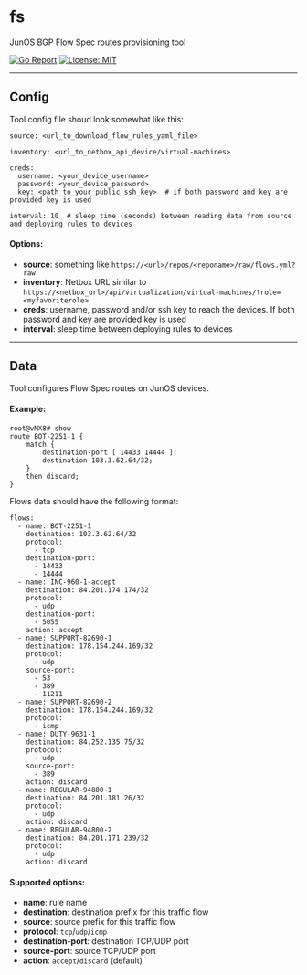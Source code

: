 # fs
JunOS BGP Flow Spec routes provisioning tool

[![Go Report](https://img.shields.io/badge/go%20report-A%2B-blue?style=flat-square&color=00c9ff&labelColor=bec8d2)](https://goreportcard.com/report/github.com/horseinthesky/fs)
[![License: MIT](https://img.shields.io/badge/License-MIT-blueviolet.svg?style=flat-square)](https://opensource.org/licenses/MIT)

---
## Config
Tool config file shoud look somewhat like this:
```
source: <url_to_download_flow_rules_yaml_file>

inventory: <url_to_netbox_api_device/virtual-machines>

creds:
  username: <your_device_username>
  password: <your_device_password>
  key: <path_to_your_public_ssh_key>  # if both password and key are provided key is used

interval: 10  # sleep time (seconds) between reading data from source and deploying rules to devices
```
#### Options:
- __source__: something like `https://<url>/repos/<reponame>/raw/flows.yml?raw`
- __inventory__: Netbox URL similar to `https://<netbox_url>/api/virtualization/virtual-machines/?role=<myfavoriterole>`
- __creds__: username, password and/or ssh key to reach the devices. If both password and key are provided key is used
- __interval__: sleep time between deploying rules to devices

---

## Data
Tool configures Flow Spec routes on JunOS devices.

#### Example:
```[edit routing-options flow]
root@vMX8# show
route BOT-2251-1 {
    match {
        destination-port [ 14433 14444 ];
        destination 103.3.62.64/32;
    }
    then discard;
}
```

Flows data should have the following format:
```
flows:
  - name: BOT-2251-1
    destination: 103.3.62.64/32
    protocol:
      - tcp
    destination-port:
      - 14433
      - 14444
  - name: INC-960-1-accept
    destination: 84.201.174.174/32
    protocol:
      - udp
    destination-port:
      - 5055
    action: accept
  - name: SUPPORT-82690-1
    destination: 178.154.244.169/32
    protocol:
      - udp
    source-port:
      - 53
      - 389
      - 11211
  - name: SUPPORT-82690-2
    destination: 178.154.244.169/32
    protocol:
      - icmp
  - name: DUTY-9631-1
    destination: 84.252.135.75/32
    protocol:
      - udp
    source-port:
      - 389
    action: discard
  - name: REGULAR-94800-1
    destination: 84.201.181.26/32
    protocol:
      - udp
    action: discard
  - name: REGULAR-94800-2
    destination: 84.201.171.239/32
    protocol:
      - udp
    action: discard
```
#### Supported options:
- __name__: rule name
- __destination__: destination prefix for this traffic flow
- __source__: source prefix for this traffic flow
- __protocol__: `tcp`/`udp`/`icmp`
- __destination-port__: destination TCP/UDP port
- __source-port__: source TCP/UDP port
- __action__: `accept`/`discard` (default)

